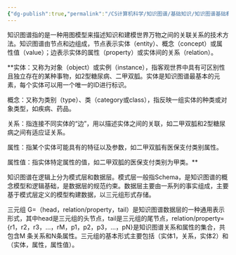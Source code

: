 ```yaml
---
{"dg-publish":true,"permalink":"/CS计算机科学/知识图谱/基础知识/知识图谱基础概念/","noteIcon":"","created":"2024-06-22T22:30:29.639+08:00","updated":"2024-04-24T00:28:19.000+08:00"}
---
```



知识图谱指的是一种用图模型来描述知识和建模世界万物之间的关联关系的技术方法。知识图谱由节点和边组成，节点表示实体（entity）、概念（concept）或属性值（value）；边表示实体的属性（property）或实体间的关系（relation）。

**实体：又称为对象（object）或实例（instance），指客观世界中具有可区别性且独立存在的某种事物，如2型糖尿病、二甲双胍。实体是知识图谱最基本的元素，每个实体可以用一个唯一的ID进行标识。

概念：又称为类别（type）、类（category或class），指反映一组实体的种类或对象类型，如疾病、药品。

关系：指连接不同实体的“边”，用以描述实体之间的关联，如二甲双胍和2型糖尿病之间有适应证关系。

属性：指某个实体可能具有的特征以及参数，如二甲双胍有医保支付类别属性。

属性值：指实体特定属性的值，如二甲双胍的医保支付类别为甲类。**

知识图谱在逻辑上分为模式层和数据层。模式层一般指Schema，是知识图谱的概念模型和逻辑基础，是数据层的规范约束。数据层主要由一系列的事实组成，主要基于模式层定义的模型构建数据，以三元组形式存储。

三元组 G=（head，relation/property，tail）是知识图谱数据层的一种通用表示形式，其中head是三元组的头节点，tail是三元组的尾节点，relation/property={r1，r2，r3，…，rM，p1，p2，p3，…，pN}是知识图谱关系和属性的集合，共包含M 条关系和N条属性。三元组的基本形式主要包括（实体1，关系，实体2）和（实体，属性，属性值）。
